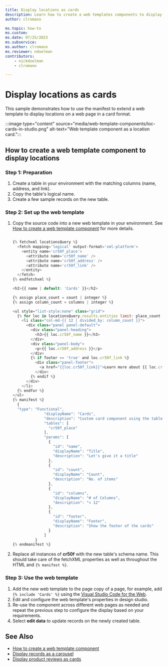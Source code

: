 ```yaml
---
title: Display locations as cards
description: Learn how to create a web templates components to display locations in Power Pages.
author: clromano

ms.topic: how-to
ms.custom: 
ms.date: 07/25/2023
ms.subservice:
ms.author: clromano
ms.reviewer: ndoelman
contributors:
    - nickdoelman
    - clromano

---
```


# Display locations as cards

This sample demonstrates how to use the manifest to extend a web template to display locations on a web page in a card format.

:::image type="content" source="media/web-template-components/loc-cards-in-studio.png" alt-text="Web template component as a location card.":::

## How to create a web template component to display locations

### Step 1: Preparation

1. Create a table in your environment with the matching columns (name, address, and link). 
1. Copy the table's logical name.
1. Create a few sample records on the new table.

### Step 2: Set up the web template

1. Copy the source code into a new web template in your environment. See [How to create a web template component](web-templates-as-components-how-to.md) for more details.

    ```javascript
    
    {% fetchxml locationsQuery %}
      <fetch mapping='logical' output-format='xml-platform'>
        <entity name='cr50f_place'>
          <attribute name='cr50f_name' />
          <attribute name='cr50f_address' />
          <attribute name='cr50f_link' />
        </entity>
      </fetch>
    {% endfetchxml %}
    
    <h2>{{ name | default: 'Cards' }}</h2>
    
    {% assign place_count = count | integer %}
    {% assign column_count = columns | integer %}
    
    <ul style="list-style:none" class="grid">
      {% for loc in locationsQuery.results.entities limit: place_count %}
        <li class="col-md-{{ 12 | divided_by: column_count }}">
          <div class="panel panel-default">
            <div class="panel-heading">
              <h3>{{ loc.cr50f_name }}</h3>
            </div>
            <div class="panel-body">
              <p>{{ loc.cr50f_address }}</p>
            </div>
            {% if footer == 'true' and loc.cr50f_link %}
              <div class="panel-footer">
                <a href="{{loc.cr50f_link}}">Learn more about {{ loc.cr50f_name }}</a>
              </div>
            {% endif %}
          </div>
        </li>
      {% endfor %}
    </ul>
    {% manifest %}
      {
      "type": "Functional",
                  "displayName": "Cards",
                  "description": "Custom card component using the table 'Place' as the data source",
                  "tables": [
                    "cr50f_place"
                  ],
                  "params": [
                    {
                      "id": "name",
                      "displayName": "Title",
                      "description": "Let's give it a title"
                    },
                    {
                      "id": "count",
                      "displayName": "Count",
                      "description": "No. of items"
                    },
                    {
                      "id": "columns",
                      "displayName": "# of Columns",
                      "description": "< 12"
                    },
                    {
                      "id": "footer",
                      "displayName": "Footer",
                      "description": "Show the footer of the cards"
                    }
                  ]
              }
    {% endmanifest %}
    ```

1. Replace all instances of **cr50f** with the new table's schema name. This should take care of the fetchXML properties as well as throughout the HTML and `{% manifest %}`.
    
### Step 3: Use the web template

1. Add the new web template to the page copy of a page, for example, add `{% include 'Cards' %}` using the [Visual Studio Code for the Web](./visual-studio-code-editor.md).
1. Edit and configure the web template's properties in design studio.
1. Re-use the component across different web pages as needed and repeat the previous step to configure the display based on your requirements.
1. Select **edit data** to update records on the newly created table.

## See Also

- [How to create a web template component](web-templates-as-components-how-to.md)
- [Display records as a carousel](web-templates-as-components-carousel.md)
- [Display product reviews as cards](web-templates-as-components-product-reviews.md)
